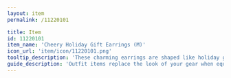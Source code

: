 ```yaml
---
layout: item
permalink: /11220101

title: Item
id: 11220101
item_name: 'Cheery Holiday Gift Earrings (M)'
icon_url: 'item/icon/11220101.png'
tooltip_description: 'These charming earrings are shaped like holiday gift boxes!'
guide_description: 'Outfit items replace the look of your gear when equipped.'
---
```


